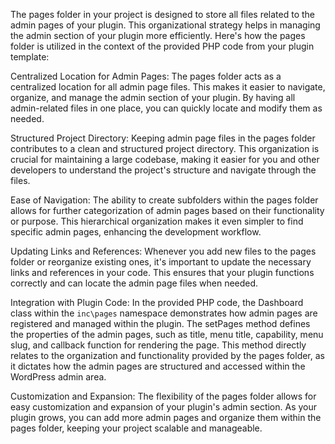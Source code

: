 The pages folder in your project is designed to store all files related to the admin pages of your plugin. This organizational strategy helps in managing the admin section of your plugin more efficiently. Here's how the pages folder is utilized in the context of the provided PHP code from your plugin template:

Centralized Location for Admin Pages: The pages folder acts as a centralized location for all admin page files. This makes it easier to navigate, organize, and manage the admin section of your plugin. By having all admin-related files in one place, you can quickly locate and modify them as needed.

Structured Project Directory: Keeping admin page files in the pages folder contributes to a clean and structured project directory. This organization is crucial for maintaining a large codebase, making it easier for you and other developers to understand the project's structure and navigate through the files.

Ease of Navigation: The ability to create subfolders within the pages folder allows for further categorization of admin pages based on their functionality or purpose. This hierarchical organization makes it even simpler to find specific admin pages, enhancing the development workflow.

Updating Links and References: Whenever you add new files to the pages folder or reorganize existing ones, it's important to update the necessary links and references in your code. This ensures that your plugin functions correctly and can locate the admin page files when needed.

Integration with Plugin Code: In the provided PHP code, the Dashboard class within the `inc\pages` namespace demonstrates how admin pages are registered and managed within the plugin. The setPages method defines the properties of the admin pages, such as title, menu title, capability, menu slug, and callback function for rendering the page. This method directly relates to the organization and functionality provided by the pages folder, as it dictates how the admin pages are structured and accessed within the WordPress admin area.

Customization and Expansion: The flexibility of the pages folder allows for easy customization and expansion of your plugin's admin section. As your plugin grows, you can add more admin pages and organize them within the pages folder, keeping your project scalable and manageable.